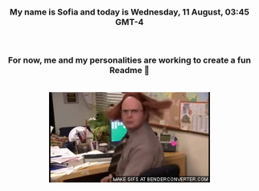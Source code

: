 


<div align="center">
<h3 >My name is Sofia and today is Wednesday, 11 August, 03:45 GMT-4</h3><br>
<h3 >For now, me and my personalities are working to create a fun Readme 👋
</h3><br>
<img src='img/dwight.gif' alt='working...'/>
</div>
